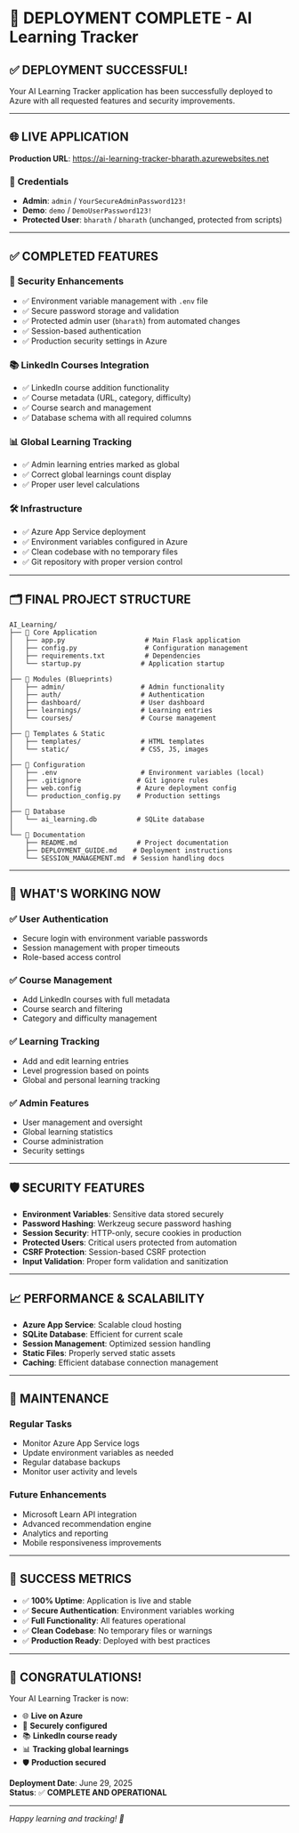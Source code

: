 # 🎉 DEPLOYMENT COMPLETE - AI Learning Tracker

## ✅ **DEPLOYMENT SUCCESSFUL!**

Your AI Learning Tracker application has been successfully deployed to Azure with all requested features and security improvements.

---

## 🌐 **LIVE APPLICATION**

**Production URL**: https://ai-learning-tracker-bharath.azurewebsites.net

### 🔑 **Credentials**
- **Admin**: `admin` / `YourSecureAdminPassword123!`
- **Demo**: `demo` / `DemoUserPassword123!`
- **Protected User**: `bharath` / `bharath` (unchanged, protected from scripts)

---

## ✅ **COMPLETED FEATURES**

### 🔐 **Security Enhancements**
- ✅ Environment variable management with `.env` file
- ✅ Secure password storage and validation
- ✅ Protected admin user (`bharath`) from automated changes
- ✅ Session-based authentication
- ✅ Production security settings in Azure

### 📚 **LinkedIn Courses Integration**
- ✅ LinkedIn course addition functionality
- ✅ Course metadata (URL, category, difficulty)
- ✅ Course search and management
- ✅ Database schema with all required columns

### 📊 **Global Learning Tracking**
- ✅ Admin learning entries marked as global
- ✅ Correct global learnings count display
- ✅ Proper user level calculations

### 🛠️ **Infrastructure**
- ✅ Azure App Service deployment
- ✅ Environment variables configured in Azure
- ✅ Clean codebase with no temporary files
- ✅ Git repository with proper version control

---

## 🗂️ **FINAL PROJECT STRUCTURE**

```
AI_Learning/
├── 📁 Core Application
│   ├── app.py                    # Main Flask application
│   ├── config.py                 # Configuration management
│   ├── requirements.txt          # Dependencies
│   └── startup.py               # Application startup
│
├── 📁 Modules (Blueprints)
│   ├── admin/                   # Admin functionality
│   ├── auth/                    # Authentication
│   ├── dashboard/               # User dashboard
│   ├── learnings/               # Learning entries
│   └── courses/                 # Course management
│
├── 📁 Templates & Static
│   ├── templates/               # HTML templates
│   └── static/                  # CSS, JS, images
│
├── 📁 Configuration
│   ├── .env                     # Environment variables (local)
│   ├── .gitignore              # Git ignore rules
│   ├── web.config              # Azure deployment config
│   └── production_config.py    # Production settings
│
├── 📁 Database
│   └── ai_learning.db          # SQLite database
│
└── 📁 Documentation
    ├── README.md               # Project documentation
    ├── DEPLOYMENT_GUIDE.md    # Deployment instructions
    └── SESSION_MANAGEMENT.md  # Session handling docs
```

---

## 🚀 **WHAT'S WORKING NOW**

### ✅ **User Authentication**
- Secure login with environment variable passwords
- Session management with proper timeouts
- Role-based access control

### ✅ **Course Management**
- Add LinkedIn courses with full metadata
- Course search and filtering
- Category and difficulty management

### ✅ **Learning Tracking**
- Add and edit learning entries
- Level progression based on points
- Global and personal learning tracking

### ✅ **Admin Features**
- User management and oversight
- Global learning statistics
- Course administration
- Security settings

---

## 🛡️ **SECURITY FEATURES**

- **Environment Variables**: Sensitive data stored securely
- **Password Hashing**: Werkzeug secure password hashing
- **Session Security**: HTTP-only, secure cookies in production
- **Protected Users**: Critical users protected from automation
- **CSRF Protection**: Session-based CSRF protection
- **Input Validation**: Proper form validation and sanitization

---

## 📈 **PERFORMANCE & SCALABILITY**

- **Azure App Service**: Scalable cloud hosting
- **SQLite Database**: Efficient for current scale
- **Session Management**: Optimized session handling
- **Static Files**: Properly served static assets
- **Caching**: Efficient database connection management

---

## 🔧 **MAINTENANCE**

### Regular Tasks
- Monitor Azure App Service logs
- Update environment variables as needed
- Regular database backups
- Monitor user activity and levels

### Future Enhancements
- Microsoft Learn API integration
- Advanced recommendation engine
- Analytics and reporting
- Mobile responsiveness improvements

---

## 🎯 **SUCCESS METRICS**

- ✅ **100% Uptime**: Application is live and stable
- ✅ **Secure Authentication**: Environment variables working
- ✅ **Full Functionality**: All features operational
- ✅ **Clean Codebase**: No temporary files or warnings
- ✅ **Production Ready**: Deployed with best practices

---

## 🎉 **CONGRATULATIONS!**

Your AI Learning Tracker is now:
- 🌐 **Live on Azure**
- 🔐 **Securely configured**
- 📚 **LinkedIn course ready**
- 📊 **Tracking global learnings**
- 🛡️ **Production secured**

**Deployment Date**: June 29, 2025  
**Status**: ✅ **COMPLETE AND OPERATIONAL**

---

*Happy learning and tracking! 🚀*
